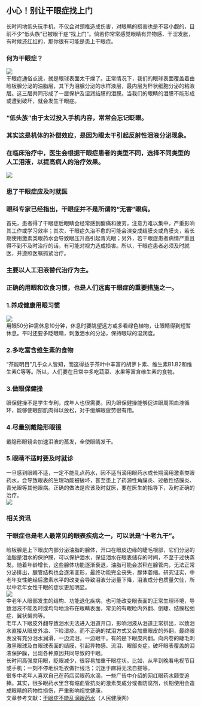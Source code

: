 ## 小心！别让干眼症找上门  
长时间地低头玩手机，不仅会对颈椎造成伤害，对眼睛的损害也是不容小觑的，目前不少“低头族”已被眼干症“找上门”。倘若你常常感觉眼睛有异物感、干涩发胀，有时候还红红的，那你很有可能是患上干眼症。   
### 何为干眼症？  
![](http://cdncms.v-keep.cn/wp-content/uploads/2019/08/timg22-1024x567.jpg)  
干眼症通俗点说，就是眼球表面太干燥了。正常情况下，我们的眼球表面覆盖着由睑板腺分泌的油脂层，其下为泪腺分泌的水样液层，最内层为杯状细胞分泌的粘液层。这三层共同形成了一层保护及湿润结膜的泪膜。当我们的眼睛的泪膜不能形成或遭到破坏，就会发生干眼症。  
### “低头族”由于太过投入手机内容，常常会忘记眨眼。  
### 其实这是机体的补偿效应，是因为眼太干引起反射性泪液分泌现象。  
### 在临床治疗中，医生会根据干眼症患者的类型不同，选择不同类型的人工泪液，以提高病人的治疗效果。  
![](http://cdncms.v-keep.cn/wp-content/uploads/2019/08/e48f7a8f62574a82bef7b0e44fdf8751_th_meitu_7.jpg)  
### 患了干眼症应及时就医  
### 眼科专家已经指出，干眼症并不是所谓的“无害”眼病。  
首先，患者得了干眼症后眼睛会经常感到酸痛和疲劳，注意力难以集中，严重影响其工作或学习效率；其次，干眼症久治不愈的可能会演变成结膜炎或角膜炎，若长期使用激素类眼药水会导致眼压升高引起青光眼；另外，若干眼症患者病情严重且得不到不及时治疗的话，有可能对视力造成损害。所以，干眼症患者必须及时就医，并遵照医嘱抓紧治疗。  
### 主要以人工泪液替代治疗为主。  
### 正确的用眼和饮食习惯，也是人们远离干眼症的重要措施之一。  
### 1.养成健康用眼习惯  
![](http://cdncms.v-keep.cn/wp-content/uploads/2019/08/0aad2bbc6948441a8840ff4dbbf42445_th_meitu_5.jpg)  
用眼50分钟需休息10分钟，休息时要眺望远方或多看绿色植物，让眼睛得到短暂休息。平时还要多眨眼睛，刺激泪水的分泌，保持眼球的湿润度。  
### 2.多吃富含维生素的食物  
“茶能明目”几乎众人皆知，而这得益于茶叶中丰富的胡萝卜素、维生素B1.B2和维生素C等等。所以，人们要在日常中多吃蔬菜、水果等富含维生素的食物。  
### 3.做眼保健操  
眼保健操不是学生专利，成年人也很需要。因为眼保健操能够促进眼周围血液循环，能够使眼部肌肉得以放松，对于缓解眼疲劳很有用。  
### 4.尽量别戴隐形眼镜  
戴隐形眼镜会加速泪液的蒸发，全使眼睛发干。  
### 5.眼睛不适时要及时就诊  
一旦感到眼睛不适，一定不能乱点药水，因不适当滴用眼药水或长期滴用激素类眼药水，会导致眼表的生理功能被破坏，甚至患上了药源性角膜炎、过敏性结膜炎、青光眼等其他眼病。正确的做法是应该及时就医，要在医生的指导下，及时正确的治疗。  
![](http://cdncms.v-keep.cn/wp-content/uploads/2019/08/3a39bb50331f46f49a376244576da3cd_th_meitu_1.jpg)  
### 相关资讯  
### 干眼症也是老人最常见的眼表疾病之一，可以说是“十老九干”。  
睑板腺是上下眼皮内部分泌油脂的腺体，开口在眼皮边缘的睫毛根部，它们分泌的油脂是泪水的保护膜，可以保护泪水，保证泪水在眼表储存的时间，不至于过快蒸发。随着年龄增长，这些腺体功能逐渐衰退，油脂可能会淤积在腺管内，无法正常分泌排出，腺管结构也会逐渐变形，最终功能完全丧失，腺体萎缩。研究证实，中老年女性绝经后激素水平的改变会导致泪液分泌量下降，泪液成分也质量欠佳，所以中老年女性干眼的症状更加明显。  
![](http://cdncms.v-keep.cn/wp-content/uploads/2019/07/timg-2-2.jpg)  
中老年人眼部发生的结构、功能退化疾病，也可能改变眼表面的正常生理环境，导致泪液不能及时或均匀地涂布在眼睛表面，常见的有眼睑内外翻、倒睫、结膜松弛症、翼状胬肉等。  
老年人下眼皮外翻导致泪水无法进入泪道开口，影响泪液从泪道正常排出，以致泪水直接从眼皮外溢、下睑湿疹。而不正确的拭泪方式又会加重眼皮的外翻，最终眼表没有充分泪水润滑，一边流泪，一边眼干。有的是下眼皮内翻。向内卷的睫毛刺激黑眼球及白眼球表面的结膜，引起异物感、流泪、眼部炎症，破坏眼表覆盖的泪液保护膜，出现各种原因共同导致的干眼。  
长时间高强度用眼，眨眼减少，很容易加重干眼症状。比如，从早到晚看电视节目或手机；一刻不停地织毛衣做针线活；沉迷于麻将无法自拔等。  
很多中老年人喜欢自己在药店买眼药水滴，一些广告中介绍的网红眼药水颇受追捧。其实，很多眼药水里含有缩血管抗炎的激素类成分或者防腐剂，长期使用会造成眼睛的药物性损伤，严重影响视觉健康。  
 文章参考文献：<a href="http://health.people.com.cn/n1/2019/0712/c14739-31230046.html">干眼症不能乱滴眼药水</a>（人民健康网）  
